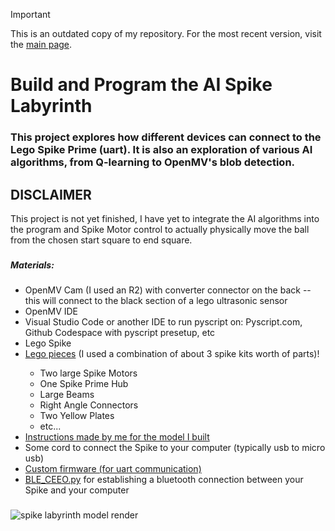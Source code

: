 > [!IMPORTANT]
> This is an outdated copy of my repository. For the most recent version, visit the [main page](https://github.com/iliketocode2/Lego-Spike-AI-Labyrinth/tree/main).

<h1> Build and Program the AI Spike Labyrinth</h1>
<h3>This project explores how different devices can connect to the Lego Spike Prime (uart). It is also an exploration of various AI algorithms, from Q-learning to OpenMV's blob detection.</h3>

###

<h2>DISCLAIMER</h2>
<p>This project is not yet finished, I have yet to integrate the AI algorithms into the program and Spike Motor control to actually physically move the ball from the chosen start square to end square.</p>

###

<h5>Materials:</h5>
<ul>
  <li>OpenMV Cam (I used an R2) with converter connector on the back -- this will connect to the black section of a lego ultrasonic sensor</li>
  <li>OpenMV IDE</li>
  <li>Visual Studio Code or another IDE to run pyscript on: Pyscript.com, Github Codespace with pyscript presetup, etc</li>
  <li>Lego Spike</li>
  <li><a href="https://www.brickowl.com/catalog/lego-spike-prime-set-45678/inventory">Lego pieces</a> (I used a combination of about 3 spike kits worth of parts)!
</li>
    <ul>
      <li>Two large Spike Motors</li>
      <li>One Spike Prime Hub</li>
      <li>Large Beams</li>
      <li>Right Angle Connectors</li>
      <li>Two Yellow Plates</li>
      <li>etc...</li>
    </ul>
  <li><a href="https://drive.google.com/file/d/1D8D3vNA3ystbz31rbjCMvUVYvHGMd4PP/view?usp=sharing">Instructions made by me for the model I built</a></li>
  <li>Some cord to connect the Spike to your computer (typically usb to micro usb)</li>
  <li><a href="https://raw.githack.com/tuftsceeo/SPIKE-html/main/index.html">Custom firmware (for uart communication)</a></li>
  <li><a href="https://github.com/chrisbuerginrogers/SPIKE_Prime/blob/main/BLE/BLE_CEEO.py#L1">BLE_CEEO.py</a> for establishing a bluetooth connection between your Spike and your computer</li>
</ul>

###

![spike labyrinth model render](https://github.com/user-attachments/assets/572d4f52-462e-4aab-9dce-a34d50dcdc79)
